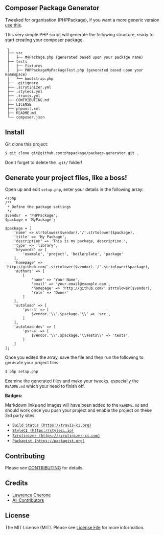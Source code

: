 ## Composer Package Generator

Tweeked for organisation (PHPPackage), if you want a more generic version [use this](https://github.com/lcherone/composer-package-generator). 

This very simple PHP script will generate the following structure, ready to start 
creating your composer package.

     ┐
     ├── src
     │   ├── MyPackage.php (generated based upon your package name)
     ├── tests
     │   ├── fixtures
     │   ├── PHPPackageMyPackageTest.php (generated based upon your namespace)
     │   └── bootstrap.php
     ├── .gitignore
     ├── .scrutinizer.yml
     ├── .styleci.yml
     ├── .travis.yml
     ├── CONTRIBUTING.md
     ├── LICENSE
     ├── phpunit.xml
     ├── README.md
     └── composer.json
     

## Install

Git clone this project:

``` bash
$ git clone git@github.com:phppackage/package-generator.git .
```

Don't forget to delete the `.git/` folder!


## Generate your project files, like a boss!

Open up and edit `setup.php`, enter your details in the following array:

    <?php
    /**
     * Define the package settings
     */
    $vendor  = 'PHPPackage';
    $package = 'MyPackage';
    
    $package = [
        'name' => strtolower($vendor).'/'.strtolower($package),
        'title' => 'My Package',
        'description' => 'This is my package, description.',
        'type' => 'library',
        'keywords' => [
            'example', 'project', 'boilerplate', 'package'
        ],
        'homepage' => 'http://github.com/'.strtolower($vendor).'/'.strtolower($package),
        'authors' => [
            [
                'name' => 'Your Name',
                'email' => 'your-email@example.com',
                'homepage' => 'http://github.com/'.strtolower($vendor),
                'role' => 'Owner'
            ]
        ],
        'autoload' => [
            'psr-4' => [
                $vendor.'\\'.$package.'\\' => 'src',
            ]
        ],
        'autoload-dev' => [
            'psr-4' => [
                $vendor.'\\'.$package.'\\Tests\\' => 'tests',
            ]
        ]
    ];

Once you edited the array, save the file and then run the following to generate 
your project files:

``` bash
$ php setup.php
```

Examine the generated files and make your tweeks, especially the `README.md` which 
your need to finish off. 

**Badges:**

Markdown links and images will have been added to the `README.md` and should work 
once you push your project and enable the project on these 3rd party sites.

 - [`Build Status (https://travis-ci.org)`](https://travis-ci.org)
 - [`StyleCI (https://styleci.io)`](https://styleci.io)
 - [`Scrutinizer (https://scrutinizer-ci.com)`](https://scrutinizer-ci.com)
 - [`Packagist (https://packagist.org)`](https://packagist.org/)
<!-- end list -->

## Contributing

Please see [CONTRIBUTING](CONTRIBUTING.md) for details.


## Credits

 - [Lawrence Cherone](http://github.com/lcherone)
 - [All Contributors](../../contributors)


## License

The MIT License (MIT). Please see [License File](LICENSE) for more information.
